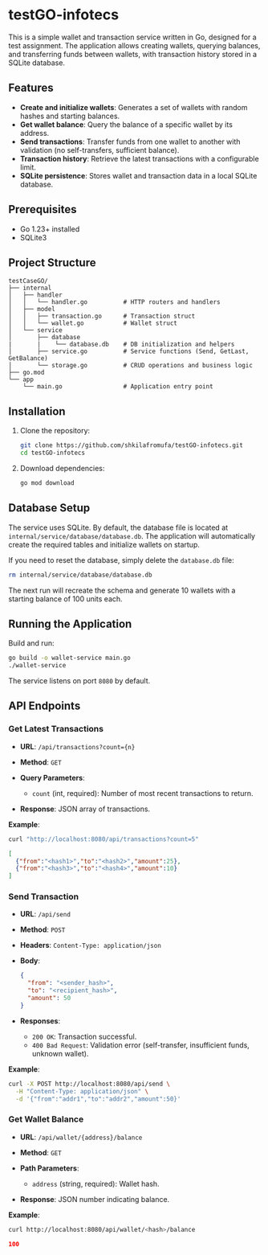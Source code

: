# testGO-infotecs


This is a simple wallet and transaction service written in Go, designed for a test assignment. The application allows creating wallets, querying balances, and transferring funds between wallets, with transaction history stored in a SQLite database.

## Features

* **Create and initialize wallets**: Generates a set of wallets with random hashes and starting balances.
* **Get wallet balance**: Query the balance of a specific wallet by its address.
* **Send transactions**: Transfer funds from one wallet to another with validation (no self-transfers, sufficient balance).
* **Transaction history**: Retrieve the latest transactions with a configurable limit.
* **SQLite persistence**: Stores wallet and transaction data in a local SQLite database.

## Prerequisites

* Go 1.23+ installed
* SQLite3

## Project Structure

```text
testCaseGO/
├── internal
│   ├── handler
│   │   └── handler.go          # HTTP routers and handlers
│   ├── model
│   │   ├── transaction.go      # Transaction struct
│   │   └── wallet.go           # Wallet struct
│   └── service
│       ├── database
|       |    └── database.db    # DB initialization and helpers
│       ├── service.go          # Service functions (Send, GetLast, GetBalance)
│       └── storage.go          # CRUD operations and business logic
├── go.mod
└── app
    └── main.go                 # Application entry point
```

## Installation

1. Clone the repository:

   ```bash
   git clone https://github.com/shkilafromufa/testGO-infotecs.git
   cd testGO-infotecs
   ```
2. Download dependencies:

   ```bash
   go mod download
   ```

## Database Setup

The service uses SQLite. By default, the database file is located at `internal/service/database/database.db`. The application will automatically create the required tables and initialize wallets on startup.

If you need to reset the database, simply delete the `database.db` file:

```bash
rm internal/service/database/database.db
```

The next run will recreate the schema and generate 10 wallets with a starting balance of 100 units each.

## Running the Application

Build and run:

```bash
go build -o wallet-service main.go
./wallet-service
```

The service listens on port `8080` by default.

## API Endpoints

### Get Latest Transactions

* **URL**: `/api/transactions?count={n}`
* **Method**: `GET`
* **Query Parameters**:

  * `count` (int, required): Number of most recent transactions to return.
* **Response**: JSON array of transactions.

**Example**:

```bash
curl "http://localhost:8080/api/transactions?count=5"
```

```json
[
  {"from":"<hash1>","to":"<hash2>","amount":25},
  {"from":"<hash3>","to":"<hash4>","amount":10}
]
```

### Send Transaction

* **URL**: `/api/send`
* **Method**: `POST`
* **Headers**: `Content-Type: application/json`
* **Body**:

  ```json
  {
    "from": "<sender_hash>",
    "to": "<recipient_hash>",
    "amount": 50
  }
  ```
* **Responses**:

  * `200 OK`: Transaction successful.
  * `400 Bad Request`: Validation error (self-transfer, insufficient funds, unknown wallet).

**Example**:

```bash
curl -X POST http://localhost:8080/api/send \
  -H "Content-Type: application/json" \
  -d '{"from":"addr1","to":"addr2","amount":50}'
```

### Get Wallet Balance

* **URL**: `/api/wallet/{address}/balance`
* **Method**: `GET`
* **Path Parameters**:

  * `address` (string, required): Wallet hash.
* **Response**: JSON number indicating balance.

**Example**:

```bash
curl http://localhost:8080/api/wallet/<hash>/balance
```

```json
100
```
